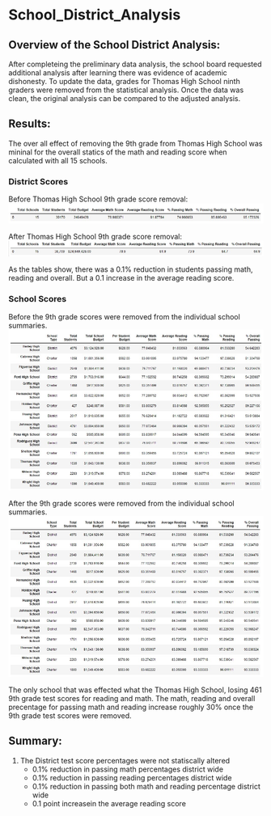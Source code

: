 # School_District_Analysis

## Overview of the School District Analysis:

After completeing the preliminary data analysis, the school board requested additional analysis after learning there was evidence of academic dishonesty.  To update the data, grades for Thomas High School ninth graders were removed from the statistical analysis.  Once the data was clean, the original analysis can be compared to the adjusted analysis.

## Results:

The over all effect of removing the 9th grade from Thomas High School was mininal for the overall statics of the math and reading score when calculated with all 15 schools.
### District Scores
Before Thomas High School 9th grade score removal:
![district_summary_df_per_Thomas](https://github.com/abiwat/School_District_Analysis/blob/main/Resources/district_summary_df_per_thomas.jpg)

After Thomas High School 9th grade score removal:
![district_summary_df](https://github.com/abiwat/School_District_Analysis/blob/main/Resources/district_summary_df.jpg)

As the tables show, there was a 0.1% reduction in students passing math, reading and overall.  But a 0.1 increase in the average reading score.

### School Scores
Before the 9th grade scores were removed from the individual school summaries.
![per_removal_school_summary](https://github.com/abiwat/School_District_Analysis/blob/main/Resources/per_school_summary_df.jpg)

After the 9th grade scores were removed from the individual school summaries.
![post_removal_school_summary](https://github.com/abiwat/School_District_Analysis/blob/main/Resources/per_school_summary_df_thomas.jpg)

The only school that was effected what the Thomas High School, losing 461 9th grade test scores for reading and math.  The math, reading and overall precentage for passing math and reading increase roughly 30% once the 9th grade test scores were removed.

## Summary:

1. The District test score percentages were not statiscally altered
   - 0.1% reduction in passing math percentages district wide
   - 0.1% reduction in passing reading percentages district wide
   - 0.1% reduction in passing both math and reading percentage district wide
   - 0.1 point increasein the average reading score
